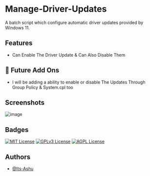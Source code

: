 
# Manage-Driver-Updates

A batch script which configure automatic driver updates provided by Windows 11.

## Features

- Can Enable The Driver Update & Can Also Disable Them



## 🚀 Future Add Ons
- I will be adding a ability to enable or disable The Updates Through Group Policy & System.cpl too

## Screenshots

![image](https://github.com/Its-Ashu/Manage-Driver-Updates-/assets/85825366/3723c88b-5e9d-4594-8664-2ef3e610ac66)


## Badges

[![MIT License](https://img.shields.io/badge/License-MIT-green.svg)](https://choosealicense.com/licenses/mit/)
[![GPLv3 License](https://img.shields.io/badge/License-GPL%20v3-yellow.svg)](https://opensource.org/licenses/)
[![AGPL License](https://img.shields.io/badge/license-AGPL-blue.svg)](http://www.gnu.org/licenses/agpl-3.0)


## Authors

- [@Its-Ashu](https://github.com/Its-Ashu)


